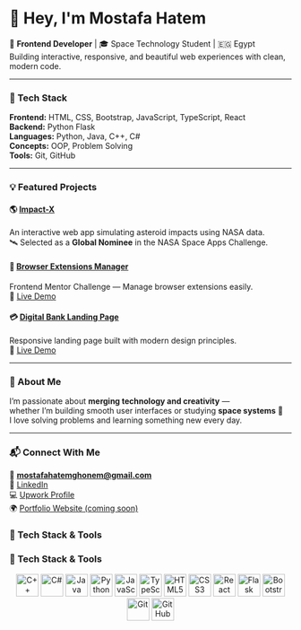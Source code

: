 # 👋 Hey, I'm Mostafa Hatem

🚀 **Frontend Developer** | 🎓 Space Technology Student | 🇪🇬 Egypt  
Building interactive, responsive, and beautiful web experiences with clean, modern code.

---

### 🧰 Tech Stack
**Frontend:** HTML, CSS, Bootstrap, JavaScript, TypeScript, React  
**Backend:** Python Flask  
**Languages:** Python, Java, C++, C#  
**Concepts:** OOP, Problem Solving  
**Tools:** Git, GitHub  

---

### 💡 Featured Projects

#### 🌎 [Impact-X](https://github.com/MostafaHatemGhonem/Impact-X)
An interactive web app simulating asteroid impacts using NASA data.  
🛰 Selected as a **Global Nominee** in the NASA Space Apps Challenge.

#### 🧩 [Browser Extensions Manager](https://github.com/MostafaHatemGhonem/browser-extensionsmanager)
Frontend Mentor Challenge — Manage browser extensions easily.  
🔗 [Live Demo](https://MostafaHatemGhonem.github.io/browser-extensionsmanager)

#### 💳 [Digital Bank Landing Page](https://github.com/MostafaHatemGhonem/landing-page)
Responsive landing page built with modern design principles.  
🔗 [Live Demo](https://MostafaHatemGhonem.github.io/landing-page)

---

### 🧠 About Me
I’m passionate about **merging technology and creativity** —  
whether I’m building smooth user interfaces or studying **space systems** 🚀  
I love solving problems and learning something new every day.

---

### 📬 Connect With Me
📧 **mostafahatemghonem@gmail.com**  
🔗 [LinkedIn](https://www.linkedin.com/in/mostafa-hatem-7b87b432a)  
💻 [Upwork Profile](#)  
🌍 [Portfolio Website (coming soon)](#)




### 🧠 Tech Stack & Tools  

### 🧠 Tech Stack & Tools  

<p align="center">
  <!-- Languages -->
  <img src="https://cdn.jsdelivr.net/gh/devicons/devicon/icons/cplusplus/cplusplus-original.svg" width="40" height="40" alt="C++" />
  <img src="https://cdn.jsdelivr.net/gh/devicons/devicon/icons/csharp/csharp-original.svg" width="40" height="40" alt="C#" />
  <img src="https://cdn.jsdelivr.net/gh/devicons/devicon/icons/java/java-original.svg" width="40" height="40" alt="Java" />
  <img src="https://cdn.jsdelivr.net/gh/devicons/devicon/icons/python/python-original.svg" width="40" height="40" alt="Python" />
  <img src="https://cdn.jsdelivr.net/gh/devicons/devicon/icons/javascript/javascript-original.svg" width="40" height="40" alt="JavaScript" />
  <img src="https://cdn.jsdelivr.net/gh/devicons/devicon/icons/typescript/typescript-original.svg" width="40" height="40" alt="TypeScript" />
  <img src="https://cdn.jsdelivr.net/gh/devicons/devicon/icons/html5/html5-original.svg" width="40" height="40" alt="HTML5" />
  <img src="https://cdn.jsdelivr.net/gh/devicons/devicon/icons/css3/css3-original.svg" width="40" height="40" alt="CSS3" />
  
  <!-- Frameworks & Tools -->
  <img src="https://cdn.jsdelivr.net/gh/devicons/devicon/icons/react/react-original.svg" width="40" height="40" alt="React" />
  <img src="https://cdn.jsdelivr.net/gh/devicons/devicon/icons/flask/flask-original.svg" width="40" height="40" alt="Flask" />
  <img src="https://cdn.jsdelivr.net/gh/devicons/devicon/icons/bootstrap/bootstrap-original.svg" width="40" height="40" alt="Bootstrap" />
  <img src="https://cdn.jsdelivr.net/gh/devicons/devicon/icons/git/git-original.svg" width="40" height="40" alt="Git" />
  <img src="https://cdn.jsdelivr.net/gh/devicons/devicon/icons/github/github-original.svg" width="40" height="40" alt="GitHub" />
</p>

